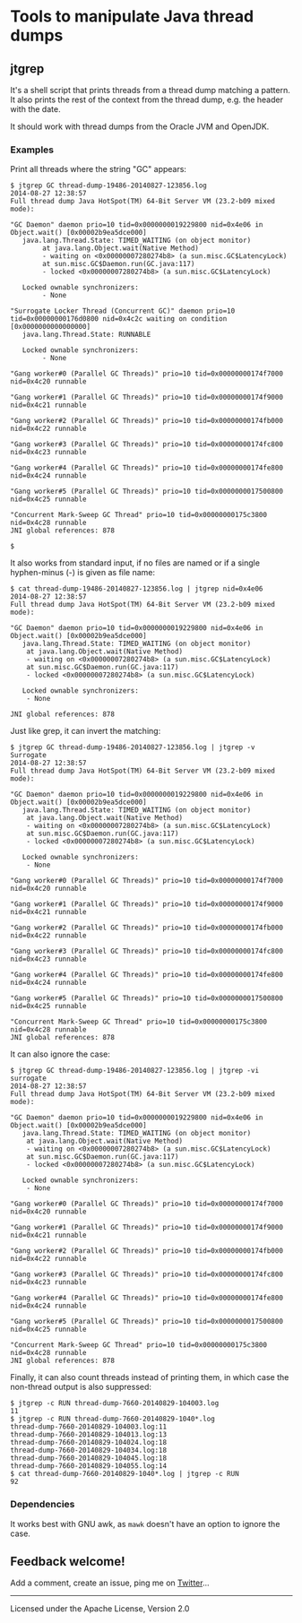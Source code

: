 Tools to manipulate Java thread dumps
======

## jtgrep

It's a shell script that prints threads from a thread dump matching a pattern. It also prints the rest of the context
from the thread dump, e.g. the header with the date.
 
It should work with thread dumps from the Oracle JVM and OpenJDK.

### Examples

Print all threads where the string "GC" appears:

    $ jtgrep GC thread-dump-19486-20140827-123856.log
    2014-08-27 12:38:57
    Full thread dump Java HotSpot(TM) 64-Bit Server VM (23.2-b09 mixed mode):
    
    "GC Daemon" daemon prio=10 tid=0x0000000019229800 nid=0x4e06 in Object.wait() [0x00002b9ea5dce000]
       java.lang.Thread.State: TIMED_WAITING (on object monitor)
            at java.lang.Object.wait(Native Method)
            - waiting on <0x00000007280274b8> (a sun.misc.GC$LatencyLock)
            at sun.misc.GC$Daemon.run(GC.java:117)
            - locked <0x00000007280274b8> (a sun.misc.GC$LatencyLock)
    
       Locked ownable synchronizers:
            - None
    
    "Surrogate Locker Thread (Concurrent GC)" daemon prio=10 tid=0x00000000176d0800 nid=0x4c2c waiting on condition [0x0000000000000000]
       java.lang.Thread.State: RUNNABLE
    
       Locked ownable synchronizers:
            - None
    
    "Gang worker#0 (Parallel GC Threads)" prio=10 tid=0x00000000174f7000 nid=0x4c20 runnable 
    
    "Gang worker#1 (Parallel GC Threads)" prio=10 tid=0x00000000174f9000 nid=0x4c21 runnable 
    
    "Gang worker#2 (Parallel GC Threads)" prio=10 tid=0x00000000174fb000 nid=0x4c22 runnable 
    
    "Gang worker#3 (Parallel GC Threads)" prio=10 tid=0x00000000174fc800 nid=0x4c23 runnable 
    
    "Gang worker#4 (Parallel GC Threads)" prio=10 tid=0x00000000174fe800 nid=0x4c24 runnable 
    
    "Gang worker#5 (Parallel GC Threads)" prio=10 tid=0x0000000017500800 nid=0x4c25 runnable 
    
    "Concurrent Mark-Sweep GC Thread" prio=10 tid=0x00000000175c3800 nid=0x4c28 runnable 
    JNI global references: 878

    $

It also works from standard input, if no files are named or if a single hyphen-minus (-) is given as file name:

    $ cat thread-dump-19486-20140827-123856.log | jtgrep nid=0x4e06
    2014-08-27 12:38:57
    Full thread dump Java HotSpot(TM) 64-Bit Server VM (23.2-b09 mixed mode):
    
    "GC Daemon" daemon prio=10 tid=0x0000000019229800 nid=0x4e06 in Object.wait() [0x00002b9ea5dce000]
       java.lang.Thread.State: TIMED_WAITING (on object monitor)
        at java.lang.Object.wait(Native Method)
        - waiting on <0x00000007280274b8> (a sun.misc.GC$LatencyLock)
        at sun.misc.GC$Daemon.run(GC.java:117)
        - locked <0x00000007280274b8> (a sun.misc.GC$LatencyLock)
    
       Locked ownable synchronizers:
        - None
    
    JNI global references: 878

Just like grep, it can invert the matching:

    $ jtgrep GC thread-dump-19486-20140827-123856.log | jtgrep -v Surrogate
    2014-08-27 12:38:57
    Full thread dump Java HotSpot(TM) 64-Bit Server VM (23.2-b09 mixed mode):
    
    "GC Daemon" daemon prio=10 tid=0x0000000019229800 nid=0x4e06 in Object.wait() [0x00002b9ea5dce000]
       java.lang.Thread.State: TIMED_WAITING (on object monitor)
        at java.lang.Object.wait(Native Method)
        - waiting on <0x00000007280274b8> (a sun.misc.GC$LatencyLock)
        at sun.misc.GC$Daemon.run(GC.java:117)
        - locked <0x00000007280274b8> (a sun.misc.GC$LatencyLock)
    
       Locked ownable synchronizers:
        - None
    
    "Gang worker#0 (Parallel GC Threads)" prio=10 tid=0x00000000174f7000 nid=0x4c20 runnable 
    
    "Gang worker#1 (Parallel GC Threads)" prio=10 tid=0x00000000174f9000 nid=0x4c21 runnable 
    
    "Gang worker#2 (Parallel GC Threads)" prio=10 tid=0x00000000174fb000 nid=0x4c22 runnable 
    
    "Gang worker#3 (Parallel GC Threads)" prio=10 tid=0x00000000174fc800 nid=0x4c23 runnable 
    
    "Gang worker#4 (Parallel GC Threads)" prio=10 tid=0x00000000174fe800 nid=0x4c24 runnable 
    
    "Gang worker#5 (Parallel GC Threads)" prio=10 tid=0x0000000017500800 nid=0x4c25 runnable 
    
    "Concurrent Mark-Sweep GC Thread" prio=10 tid=0x00000000175c3800 nid=0x4c28 runnable 
    JNI global references: 878

It can also ignore the case:

    $ jtgrep GC thread-dump-19486-20140827-123856.log | jtgrep -vi surrogate
    2014-08-27 12:38:57
    Full thread dump Java HotSpot(TM) 64-Bit Server VM (23.2-b09 mixed mode):
    
    "GC Daemon" daemon prio=10 tid=0x0000000019229800 nid=0x4e06 in Object.wait() [0x00002b9ea5dce000]
       java.lang.Thread.State: TIMED_WAITING (on object monitor)
        at java.lang.Object.wait(Native Method)
        - waiting on <0x00000007280274b8> (a sun.misc.GC$LatencyLock)
        at sun.misc.GC$Daemon.run(GC.java:117)
        - locked <0x00000007280274b8> (a sun.misc.GC$LatencyLock)
    
       Locked ownable synchronizers:
        - None
    
    "Gang worker#0 (Parallel GC Threads)" prio=10 tid=0x00000000174f7000 nid=0x4c20 runnable 
    
    "Gang worker#1 (Parallel GC Threads)" prio=10 tid=0x00000000174f9000 nid=0x4c21 runnable 
    
    "Gang worker#2 (Parallel GC Threads)" prio=10 tid=0x00000000174fb000 nid=0x4c22 runnable 
    
    "Gang worker#3 (Parallel GC Threads)" prio=10 tid=0x00000000174fc800 nid=0x4c23 runnable 
    
    "Gang worker#4 (Parallel GC Threads)" prio=10 tid=0x00000000174fe800 nid=0x4c24 runnable 
    
    "Gang worker#5 (Parallel GC Threads)" prio=10 tid=0x0000000017500800 nid=0x4c25 runnable 
    
    "Concurrent Mark-Sweep GC Thread" prio=10 tid=0x00000000175c3800 nid=0x4c28 runnable 
    JNI global references: 878

Finally, it can also count threads instead of printing them, in which case the non-thread output is also suppressed:

    $ jtgrep -c RUN thread-dump-7660-20140829-104003.log
    11
    $ jtgrep -c RUN thread-dump-7660-20140829-1040*.log
    thread-dump-7660-20140829-104003.log:11
    thread-dump-7660-20140829-104013.log:13
    thread-dump-7660-20140829-104024.log:18
    thread-dump-7660-20140829-104034.log:18
    thread-dump-7660-20140829-104045.log:18
    thread-dump-7660-20140829-104055.log:14
    $ cat thread-dump-7660-20140829-1040*.log | jtgrep -c RUN
    92

### Dependencies

It works best with GNU awk, as `mawk` doesn't have an option to ignore the case.

## Feedback welcome!

Add a comment, create an issue, ping me on [Twitter](https://twitter.com/fpavageau)...


------

Licensed under the Apache License, Version 2.0

